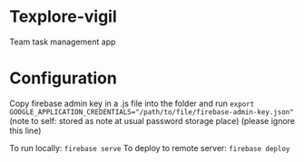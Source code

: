 # Texplore-vigil
Team task management app

# Configuration
Copy firebase admin key in a .js file into the folder and run 
` export GOOGLE_APPLICATION_CREDENTIALS="/path/to/file/firebase-admin-key.json" `
(note to self: stored as note at usual password storage place) (please ignore this line)

To run locally: `firebase serve`
To deploy to remote server: `firebase deploy`